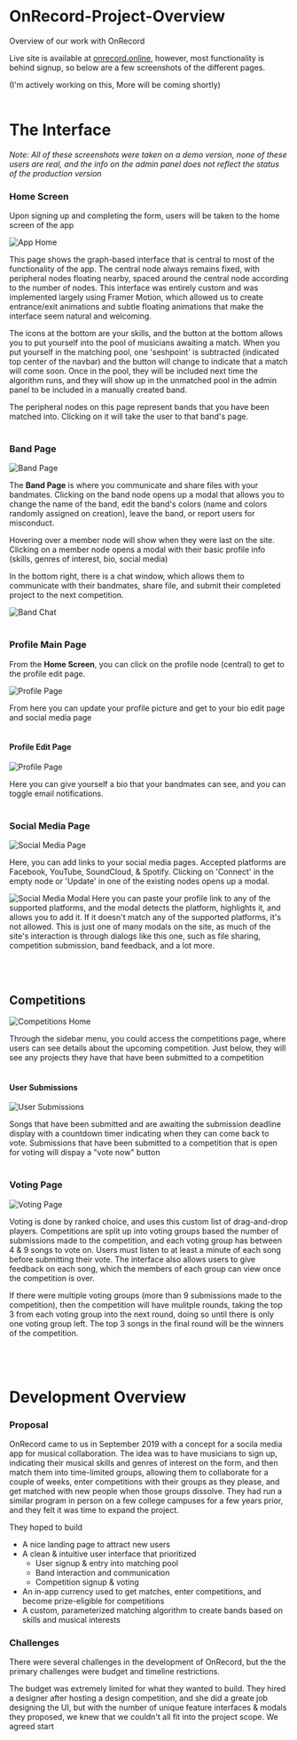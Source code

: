 # OnRecord-Project-Overview
Overview of our work with OnRecord

Live site is available at [onrecord.online](https://onrecord.online/), however, most functionality is behind signup, so below are a few screenshots of the different pages.

(I'm actively working on this, More will be coming shortly)
<br/><br/>



<!-- <br/><br/> -->
# The Interface
*Note: All of these screenshots were taken on a demo version, none of these users are real, and the info on the admin panel does not reflect the status of the production version*
<br/>

### Home Screen
Upon signing up and completing the form, users will be taken to the home screen of the app

![App Home](App_Home.png)

This page shows the graph-based interface that is central to most of the functionality of the app. 
The central node always remains fixed, with peripheral nodes floating nearby, spaced around the central node according to the number of nodes. 
This interface was entirely custom and was implemented largely using Framer Motion, which allowed us to create entrance/exit animations and subtle
floating animations that make the interface seem natural and welcoming. 

The icons at the bottom are your skills, and the button at the bottom allows you to put yourself into the pool of musicians awaiting a match. When you 
put yourself in the matching pool, one 'seshpoint' is subtracted (indicated top center of the navbar) and the button will change to indicate that a 
match will come soon. Once in the pool, they will be included next time the algorithm runs, and they will show up in the unmatched pool in the admin panel 
to be included in a manually created band.

The peripheral nodes on this page represent bands that you have been matched into. Clicking on it will take the user to that band's page.
<br/><br/>

### Band Page

![Band Page](Band_Page.png)

The **Band Page** is where you communicate and share files with your bandmates. Clicking on the band node opens up a modal that allows you to change the name of the band, edit the band's colors (name and colors randomly assigned on creation), leave the band, or report users for misconduct.

Hovering over a member node will show when they were last on the site. Clicking on a member node opens a modal with their basic profile info (skills, genres of interest, bio, social media)

In the bottom right, there is a chat window, which allows them to communicate with their bandmates, share file, and submit their completed project to the next competition.

![Band Chat](Band_Page_w_Chat.png)
<br/><br/>

### Profile Main Page
From the **Home Screen**, you can click on the profile node (central) to get to the profile edit page.

![Profile Page](Edit_Profile.png)

From here you can update your profile picture and get to your bio edit page and social media page
<br/><br/>

#### Profile Edit Page
![Profile Page](Bio_Page.png)

Here you can give yourself a bio that your bandmates can see, and you can toggle email notifications.
<br/><br/>

### Social Media Page
![Social Media Page](Social_Media.png)

Here, you can add links to your social media pages. Accepted platforms are Facebook, YouTube, SoundCloud, & Spotify. Clicking on 'Connect' in the empty node or 'Update' in one of the existing nodes opens up a modal.

![Social Media Modal](Social_Media_Modal.png)
Here you can paste your profile link to any of the supported platforms, and the modal detects the platform, highlights it, and allows you to add it. If it doesn't match any of the supported platforms, it's not allowed. This is just one of many modals on the site, as much of the site's interaction is through dialogs like this one, such as file sharing, competition submission, band feedback, and a lot more.

<br/><br/>

## Competitions
![Competitions Home](Competitions_Home.png)

Through the sidebar menu, you could access the competitions page, where users can see details about the upcoming competition. Just below, they will see any projects they have that have been submitted to a competition
<br/><br/>

#### User Submissions
![User Submissions](Competition_Song_Submissions.png)

Songs that have been submitted and are awaiting the submission deadline display with a countdown timer indicating when they can come back to vote. Submissions that have been submitted to a competition that is open for voting will dispay a "vote now" button
<br/><br/>

### Voting Page
![Voting Page](Voting_Page.png)

Voting is done by ranked choice, and uses this custom list of drag-and-drop players. Competitions are split up into voting groups based the number of submissions made to the competition, and each voting group has between 4 & 9 songs to vote on. Users must listen to at least a minute of each song before submitting their vote. The interface also allows users to give feedback on each song, which the members of each group can view once the competition is over. 

If there were multiple voting groups (more than 9 submissions made to the competition), then the competition will have mulitple rounds, taking the top 3 from each voting group into the next round, doing so until there is only one voting group left. The top 3 songs in the final round will be the winners of the competition.
<br/><br/>
<br/><br/>




# Development Overview

### Proposal
OnRecord came to us in September 2019 with a concept for a socila media app for musical collaboration. The idea was to have musicians to sign up, indicating their musical skills and genres of interest on the form, and then match them into time-limited groups, allowing them to collaborate for a couple of weeks, enter competitions with their groups as they please, and get matched with new people when those groups dissolve. They had run a similar program in person on a few college campuses for a few years prior, and they felt it was time to expand the project. 

They hoped to build
- A nice landing page to attract new users
- A clean & intuitive user interface that prioritized
  - User signup & entry into matching pool
  - Band interaction and communication
  - Competition signup & voting
- An in-app currency used to get matches, enter competitions, and become prize-eligible for competitions
- A custom, parameterized matching algorithm to create bands based on skills and musical interests


### Challenges
There were several challenges in the development of OnRecord, but the the primary challenges were budget and timeline restrictions.

The budget was extremely limited for what they wanted to build. They hired a designer after hosting a design competition, and she did a greate job designing the UI, but with the number of unique feature interfaces & modals they proposed, we knew that we couldn't all fit into the project scope. We agreed start 
